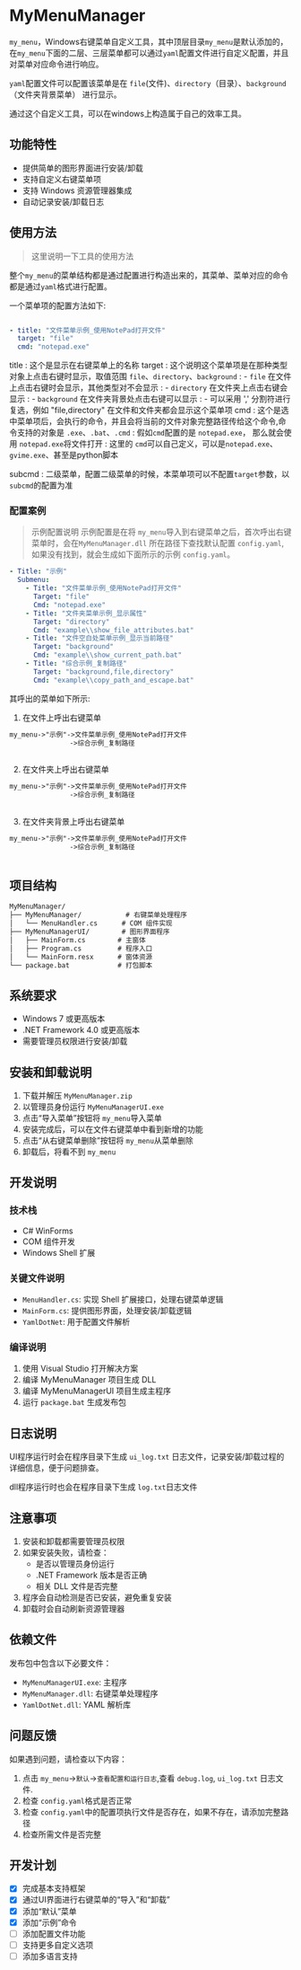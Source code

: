 # MyMenuManager

``my_menu``，Windows右键菜单自定义工具，其中顶层目录``my_menu``是默认添加的，在``my_menu``下面的二层、三层菜单都可以通过``yaml``配置文件进行自定义配置，并且对菜单对应命令进行响应。

``yaml``配置文件可以配置该菜单是在 ``file``(文件)、``directory``（目录）、``background``（文件夹背景菜单） 进行显示。

通过这个自定义工具，可以在windows上构造属于自己的效率工具。

## 功能特性

- 提供简单的图形界面进行安装/卸载
- 支持自定义右键菜单项
- 支持 Windows 资源管理器集成
- 自动记录安装/卸载日志

## 使用方法
> 这里说明一下工具的使用方法

整个``my_menu``的菜单结构都是通过配置进行构造出来的，其菜单、菜单对应的命令都是通过``yaml``格式进行配置。

一个菜单项的配置方法如下:
```yaml

- title: "文件菜单示例_使用NotePad打开文件"
  target: "file"
  cmd: "notepad.exe"

```

title
: 这个是显示在右键菜单上的名称
target
: 这个说明这个菜单项是在那种类型对象上点击右键时显示，取值范围 ``file``、``directory``、``background``
: - ``file`` 在文件上点击右键时会显示，其他类型对不会显示
: - ``directory`` 在文件夹上点击右键会显示
: - ``background`` 在文件夹背景处点击右键可以显示
: - 可以采用 ',' 分割符进行复选，例如 "file,directory" 在文件和文件夹都会显示这个菜单项
cmd
: 这个是选中菜单项后，会执行的命令，并且会将当前的文件对象完整路径传给这个命令,命令支持的对象是 ``.exe``、``.bat``、``.cmd``
: 假如``cmd``配置的是 ``notepad.exe``， 那么就会使用 ``notepad.exe``将文件打开
: 这里的 ``cmd``可以自己定义，可以是``notepad.exe``、``gvime.exe``、甚至是python脚本

subcmd
: 二级菜单，配置二级菜单的时候，本菜单项可以不配置``target``参数，以``subcmd``的配置为准

### 配置案例
> 示例配置说明
示例配置是在将 ``my_menu``导入到右键菜单之后，首次呼出右键菜单时，会在``MyMenuManager.dll`` 所在路径下查找默认配置 ``config.yaml``,如果没有找到，就会生成如下面所示的示例 ``config.yaml``。

```yaml
- Title: "示例"
  Submenu:  
    - Title: "文件菜单示例_使用NotePad打开文件"
      Target: "file"
      Cmd: "notepad.exe"
    - Title: "文件夹菜单示例_显示属性"
      Target: "directory"
      Cmd: "example\\show_file_attributes.bat"
    - Title: "文件空白处菜单示例_显示当前路径"
      Target: "background"
      Cmd: "example\\show_current_path.bat"
    - Title: "综合示例_复制路径"
      Target: "background,file,directory"
      Cmd: "example\\copy_path_and_escape.bat"

```
其呼出的菜单如下所示:
1. 在文件上呼出右键菜单
```txt
my_menu->"示例"->文件菜单示例_使用NotePad打开文件
               ->综合示例_复制路径
            
```
2. 在文件夹上呼出右键菜单
```txt
my_menu->"示例"->文件菜单示例_使用NotePad打开文件
               ->综合示例_复制路径
            
```
3. 在文件夹背景上呼出右键菜单
```txt
my_menu->"示例"->文件菜单示例_使用NotePad打开文件
               ->综合示例_复制路径
            
```


## 项目结构

```txt
MyMenuManager/
├── MyMenuManager/           # 右键菜单处理程序
│   └── MenuHandler.cs      # COM 组件实现
├── MyMenuManagerUI/        # 图形界面程序
│   ├── MainForm.cs        # 主窗体
│   ├── Program.cs         # 程序入口
│   └── MainForm.resx      # 窗体资源
└── package.bat            # 打包脚本
```

## 系统要求

- Windows 7 或更高版本
- .NET Framework 4.0 或更高版本
- 需要管理员权限进行安装/卸载

## 安装和卸载说明

1. 下载并解压 `MyMenuManager.zip`
2. 以管理员身份运行 `MyMenuManagerUI.exe`
3. 点击“导入菜单”按钮将 ``my_menu``导入菜单
4. 安装完成后，可以在文件右键菜单中看到新增的功能
5. 点击“从右键菜单删除”按钮将 ``my_menu``从菜单删除
5. 卸载后，将看不到 ``my_menu``


## 开发说明

### 技术栈
- C# WinForms
- COM 组件开发
- Windows Shell 扩展

### 关键文件说明
- `MenuHandler.cs`: 实现 Shell 扩展接口，处理右键菜单逻辑
- `MainForm.cs`: 提供图形界面，处理安装/卸载逻辑
- `YamlDotNet`: 用于配置文件解析

### 编译说明
1. 使用 Visual Studio 打开解决方案
2. 编译 MyMenuManager 项目生成 DLL
3. 编译 MyMenuManagerUI 项目生成主程序
4. 运行 `package.bat` 生成发布包

## 日志说明

UI程序运行时会在程序目录下生成 `ui_log.txt` 日志文件，记录安装/卸载过程的详细信息，便于问题排查。

dll程序运行时也会在程序目录下生成 ``log.txt``日志文件


## 注意事项

1. 安装和卸载都需要管理员权限
2. 如果安装失败，请检查：
   - 是否以管理员身份运行
   - .NET Framework 版本是否正确
   - 相关 DLL 文件是否完整
3. 程序会自动检测是否已安装，避免重复安装
4. 卸载时会自动刷新资源管理器

## 依赖文件

发布包中包含以下必要文件：
- `MyMenuManagerUI.exe`: 主程序
- `MyMenuManager.dll`: 右键菜单处理程序
- `YamlDotNet.dll`: YAML 解析库

## 问题反馈

如果遇到问题，请检查以下内容：
1. 点击 ``my_menu``->``默认``->``查看配置和运行日志``,查看 ``debug.log``,  `ui_log.txt` 日志文件.
2. 检查 ``config.yaml``格式是否正常
3. 检查 ``config.yaml``中的配置项执行文件是否存在，如果不存在，请添加完整路径
4. 检查所需文件是否完整

## 开发计划

- [x] 完成基本支持框架
- [x] 通过UI界面进行右键菜单的“导入”和“卸载”
- [x] 添加“默认”菜单
- [x] 添加“示例”命令
- [ ] 添加配置文件功能
- [ ] 支持更多自定义选项
- [ ] 添加多语言支持
